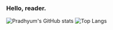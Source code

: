 ### Hello, reader.

![Pradhyum's GitHub stats](https://github-readme-stats.vercel.app/api?username=techieji&count_private=true&show_icons=true)
![Top Langs](https://github-readme-stats.vercel.app/api/top-langs/?username=techieji&layout=compact)

